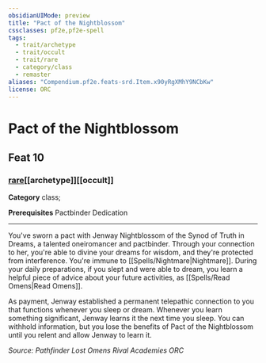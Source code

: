 ```yaml
---
obsidianUIMode: preview
title: "Pact of the Nightblossom"
cssclasses: pf2e,pf2e-spell
tags:
  - trait/archetype
  - trait/occult
  - trait/rare
  - category/class
  - remaster
aliases: "Compendium.pf2e.feats-srd.Item.x90yRgXMhY9NCbKw"
license: ORC
---
```

# Pact of the Nightblossom
## Feat 10
### [rare](rare "Rare Rarity Trait")[[archetype]][[occult]]

**Category** class; 



**Prerequisites** Pactbinder Dedication
* * *
You've sworn a pact with Jenway Nightblossom of the Synod of Truth in Dreams, a talented oneiromancer and pactbinder. Through your connection to her, you're able to divine your dreams for wisdom, and they're protected from interference. You're immune to [[Spells/Nightmare|Nightmare]]. During your daily preparations, if you slept and were able to dream, you learn a helpful piece of advice about your future activities, as [[Spells/Read Omens|Read Omens]].

As payment, Jenway established a permanent telepathic connection to you that functions whenever you sleep or dream. Whenever you learn something significant, Jenway learns it the next time you sleep. You can withhold information, but you lose the benefits of Pact of the Nightblossom until you relent and allow Jenway to learn it.

*Source: Pathfinder Lost Omens Rival Academies*
*ORC*